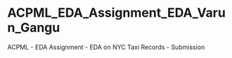 # ACPML_EDA_Assignment_EDA_Varun_Gangu
ACPML - EDA Assignment - EDA on NYC Taxi Records - Submission
